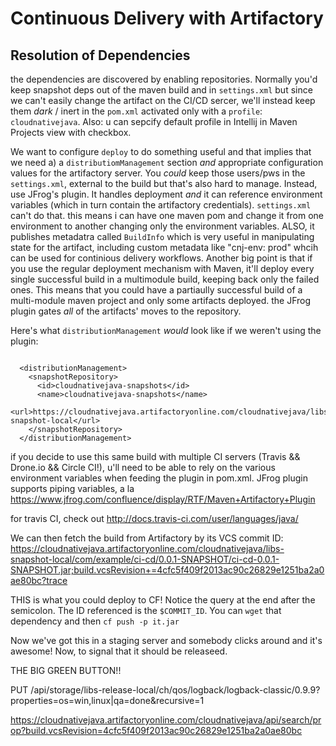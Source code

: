 # Continuous Delivery with Artifactory
<!-- http://thesource.amitree.com/2014/03/continuous-deployment-with-heroku.html -->
## Resolution of Dependencies

the dependencies are discovered by enabling repositories. Normally you'd keep snapshot deps out of the maven build and in `settings.xml` but since we can't easily change the artifact on the CI/CD sercer, we'll instead keep them _dark_ / inert in the `pom.xml` activated only with a `profile`: `cloudnativejava`. Also: u can sepcify default profile in Intellij in Maven Projects view with checkbox.

We want to configure `deploy` to do something useful and that implies that we need a) a `distributiomManagement` section _and_ appropriate configuration values for the artifactory server. You _could_ keep those users/pws in the `settings.xml`, external to the build but that's also hard to manage. Instead, use JFrog's plugin. It handles deployment _and_ it can reference environment variables (which in turn contain the artifactory credentials). `settings.xml` can't do that. this means i can have one maven pom and change it from one environment to another changing only the environment variables. ALSO, it publishes metadatra called `BuildInfo` which is very useful in manipulating state for the artifact, including custom metadata like "cnj-env: prod" whcih can be used for continious delivery workflows. Another big point is that if you use the regular deployment mechanism with Maven,
it'll deploy every single successful build in a multimodule build, keeping back only the failed ones. This means that you could have a partiaully successful build of a multi-module maven project and only some artifacts deployed. the JFrog plugin gates _all_ of the artifacts' moves to the repository.

Here's what `distributionManagement` _would_ look like if we weren't using the plugin:

```

  <distributionManagement>
    <snapshotRepository>
      <id>cloudnativejava-snapshots</id>
      <name>cloudnativejava-snapshots</name>
      <url>https://cloudnativejava.artifactoryonline.com/cloudnativejava/libs-snapshot-local</url>
    </snapshotRepository>
  </distributionManagement>

```

if you decide to use this same build with multiple CI servers (Travis && Drone.io && Circle CI!), u'll need to be able to rely on the various environment variables when feeding the plugin in pom.xml. JFrog plugin supports piping variables, a la https://www.jfrog.com/confluence/display/RTF/Maven+Artifactory+Plugin

for travis CI, check out http://docs.travis-ci.com/user/languages/java/

We can then fetch the build from Artifactory by its VCS commit ID:
https://cloudnativejava.artifactoryonline.com/cloudnativejava/libs-snapshot-local/com/example/ci-cd/0.0.1-SNAPSHOT/ci-cd-0.0.1-SNAPSHOT.jar;build.vcsRevision+=4cfc5f409f2013ac90c26829e1251ba2a0ae80bc?trace

THIS is what you could deploy to CF! Notice the query at the end after the semicolon. The ID referenced is the `$COMMIT_ID`. You can `wget` that dependency and then `cf push -p it.jar`

Now we've got this in a staging server and somebody clicks around and it's awesome! Now, to signal that it should be releaseed.

THE BIG GREEN BUTTON!!

PUT /api/storage/libs-release-local/ch/qos/logback/logback-classic/0.9.9?properties=os=win,linux|qa=done&recursive=1


https://cloudnativejava.artifactoryonline.com/cloudnativejava/api/search/prop?build.vcsRevision=4cfc5f409f2013ac90c26829e1251ba2a0ae80bc
